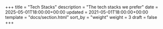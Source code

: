 +++
title = "Tech Stacks"
description = "The tech stacks we prefer"
date = 2025-05-01T18:00:00+00:00
updated = 2021-05-01T18:00:00+00:00
template = "docs/section.html"
sort_by = "weight"
weight = 3
draft = false
+++
